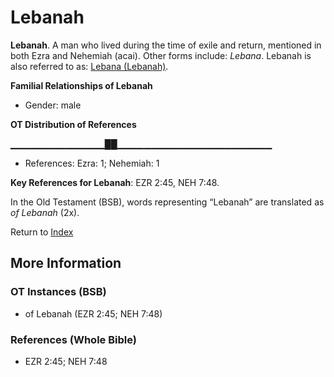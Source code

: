 # Lebanah
**Lebanah**. 
A man who lived during the time of exile and return, mentioned in both Ezra and Nehemiah (acai). 
Other forms include: 
*Lebana*. 
Lebanah is also referred to as: 
[Lebana (Lebanah)](Lebana.md). 




**Familial Relationships of Lebanah**


* Gender: male


**OT Distribution of References**

▁▁▁▁▁▁▁▁▁▁▁▁▁▁██▁▁▁▁▁▁▁▁▁▁▁▁▁▁▁▁▁▁▁▁▁▁▁
* References: Ezra: 1; Nehemiah: 1



**Key References for Lebanah**: 
EZR 2:45, NEH 7:48. 


In the Old Testament (BSB), words representing “Lebanah” are translated as 
*of Lebanah* (2x). 




Return to [Index](00-Index.md)

## More Information

### OT Instances (BSB)

* of Lebanah (EZR 2:45; NEH 7:48)



### References (Whole Bible)

* EZR 2:45; NEH 7:48



